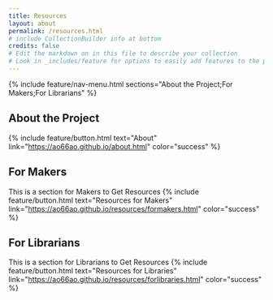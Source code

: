 ```yaml
---
title: Resources
layout: about
permalink: /resources.html
# include CollectionBuilder info at bottom
credits: false
# Edit the markdown on in this file to describe your collection
# Look in _includes/feature for options to easily add features to the page
---
```


{% include feature/nav-menu.html sections="About the Project;For Makers;For Librarians" %}

## About the Project

{% include feature/button.html text="About" link="https://ao66ao.github.io/about.html" color="success" %}

## For Makers
This is a section for Makers to Get Resources
{% include feature/button.html text="Resources for Makers" link="https://ao66ao.github.io/resources/formakers.html" color="success" %}


## For Librarians

This is a section for Librarians to Get Resources
{% include feature/button.html text="Resources for Libraries" link="https://ao66ao.github.io/resources/forlibraries.html" color="success" %}
